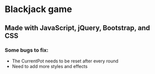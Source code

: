 # Blackjack game
## Made with JavaScript, jQuery, Bootstrap, and CSS



### Some bugs to fix:
- The CurrentPot needs to be reset after every round
- Need to add more styles and effects